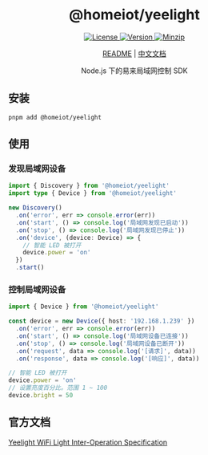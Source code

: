 <h1 align="center">@homeiot/yeelight</h1>

<p align="center">
  <a href="https://github.com/qq15725/homeiot/blob/master/LICENSE" class="mr-3">
    <img src="https://img.shields.io/npm/l/homeiot.svg" alt="License">
  </a>
  <a href="https://www.npmjs.com/package/@homeiot/yeelight">
    <img src="https://img.shields.io/npm/v/@homeiot/yeelight.svg" alt="Version">
  </a>
  <a href="https://cdn.jsdelivr.net/npm/@homeiot/yeelight/dist/index.js">
    <img src="https://img.shields.io/bundlephobia/minzip/@homeiot/yeelight" alt="Minzip">
  </a>
</p>

<p align="center"><a href="README.md">README</a> | <a href="README_zh.md">中文文档</a></p>

<p align="center">Node.js 下的易来局域网控制 SDK</p>

## 安装

```shell
pnpm add @homeiot/yeelight
```

## 使用

### 发现局域网设备

```ts
import { Discovery } from '@homeiot/yeelight'
import type { Device } from '@homeiot/yeelight'

new Discovery()
  .on('error', err => console.error(err))
  .on('start', () => console.log('局域网发现已启动'))
  .on('stop', () => console.log('局域网发现已停止'))
  .on('device', (device: Device) => {
    // 智能 LED 被打开
    device.power = 'on'
  })
  .start()
```

### 控制局域网设备

```ts
import { Device } from '@homeiot/yeelight'

const device = new Device({ host: '192.168.1.239' })
  .on('error', err => console.error(err))
  .on('start', () => console.log('局域网设备已连接'))
  .on('stop', () => console.log('局域网设备已断开'))
  .on('request', data => console.log('[请求]', data))
  .on('response', data => console.log('[响应]', data))

// 智能 LED 被打开
device.power = 'on'
// 设置亮度百分比。范围 1 ~ 100
device.bright = 50
```

## 官方文档

[Yeelight WiFi Light Inter-Operation Specification](https://www.yeelight.com/download/Yeelight_Inter-Operation_Spec.pdf)
